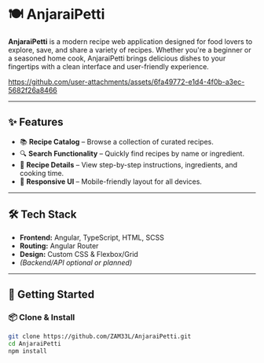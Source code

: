 # 🍽️ AnjaraiPetti

**AnjaraiPetti** is a modern recipe web application designed for food lovers to explore, save, and share a variety of recipes. Whether you're a beginner or a seasoned home cook, AnjaraiPetti brings delicious dishes to your fingertips with a clean interface and user-friendly experience.

https://github.com/user-attachments/assets/6fa49772-e1d4-4f0b-a3ec-5682f26a8466

---

## ✨ Features

- 📚 **Recipe Catalog** – Browse a collection of curated recipes.
- 🔍 **Search Functionality** – Quickly find recipes by name or ingredient.
- 🧾 **Recipe Details** – View step-by-step instructions, ingredients, and cooking time.
- 📱 **Responsive UI** – Mobile-friendly layout for all devices.

---

## 🛠 Tech Stack

- **Frontend:** Angular, TypeScript, HTML, SCSS
- **Routing:** Angular Router
- **Design:** Custom CSS & Flexbox/Grid
- *(Backend/API optional or planned)*

---

## 🚀 Getting Started

### 📦 Clone & Install

```bash
git clone https://github.com/ZAM33L/AnjaraiPetti.git
cd AnjaraiPetti
npm install

